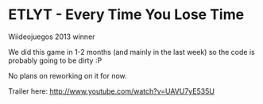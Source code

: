 ETLYT - Every Time You Lose Time
=====

Wiideojuegos 2013 winner

We did this game in 1-2 months (and mainly in the last week) so the code is probably going to be dirty :P

No plans on reworking on it for now.

Trailer here:
http://www.youtube.com/watch?v=UAVU7yE535U
